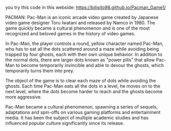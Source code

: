 you try this code in this webside: https://bilisito98.github.io/Pacman_Game1/

PACMAN:
Pac-Man is an iconic arcade video game created by Japanese video game designer
Toru Iwatani and released by Namco in 1980. The game quickly became a cultural 
phenomenon and is one of the most recognized and beloved games in the history of video games.

In Pac-Man, the player controls a round, yellow character named Pac-Man, who has to eat all the dots scattered around a maze while
avoiding being trapped by four ghosts, each with their own unique behavior. In addition to the normal dots, there are larger dots known as 
"power pills" that allow Pac-Man to become temporarily invincible and able to devour the ghosts, which temporarily turns them into prey.

The object of the game is to clear each maze of dots while avoiding the ghosts. Each time Pac-Man eats all the dots in a level, he moves on to 
the next level, where the dots become harder to reach and the ghosts become more aggressive.

Pac-Man became a cultural phenomenon, spawning a series of sequels, adaptations and spin-offs on various gaming platforms and 
entertainment media. It has been the subject of multiple academic studies and has influenced popular culture significantly since its release.
